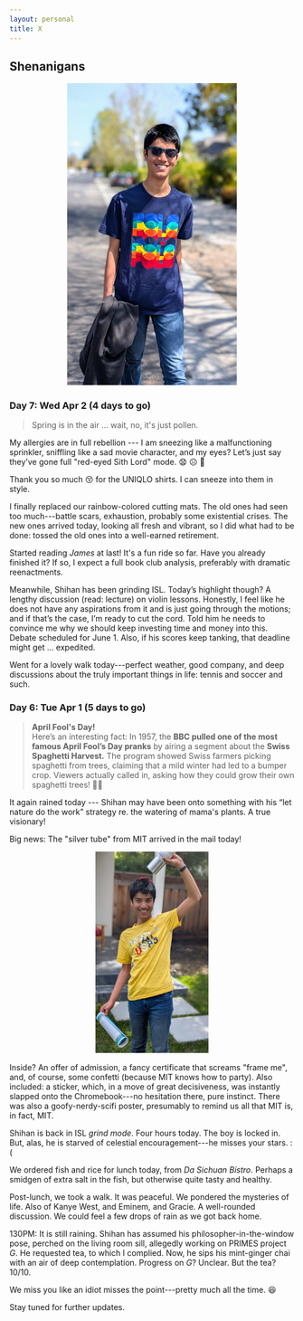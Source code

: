 ```yaml
---
layout: personal
title: X
---
```



## Shenanigans

<center><img src="images/kanungo-mar-2025.jpg" alt="Alt Text" width="300"></center>

### Day 7: Wed Apr 2 (4 days to go)

> Spring is in the air ... wait, no, it's just pollen.

My allergies are in full rebellion --- I am sneezing like a malfunctioning sprinkler, sniffling like a sad movie character, and my eyes? 
Let’s just say they’ve gone full "red-eyed Sith Lord" mode.  😧 ☹️ 😬

Thank you so much 😚 for the UNIQLO shirts. I can sneeze into them in style. 

I finally replaced our rainbow-colored cutting mats. The old ones had seen too much---battle scars, exhaustion, probably some existential crises. 
The new ones arrived today, looking all fresh and vibrant, so I did what had to be done: tossed the old ones into a well-earned retirement.

Started reading _James_ at last! It's a fun ride so far. Have you already finished it? If so, I expect a full book club analysis, preferably with 
dramatic reenactments.

Meanwhile, Shihan has been grinding ISL. Today’s highlight though? A lengthy discussion (read: lecture) on violin lessons. Honestly, I feel like 
he does not have any aspirations from it and is just going through the motions; and if that’s the case, I’m ready to cut the cord. Told him he 
needs to convince me why we should keep investing time and money into this. Debate scheduled for June 1. Also, if his scores keep tanking, that 
deadline might get ... expedited.

Went for a lovely walk today---perfect weather, good company, and deep discussions about the truly important things in life: tennis and soccer 
and such. 


### Day 6: Tue Apr 1 (5 days to go)

> **April Fool's Day!** <br> Here’s an interesting fact: In 1957, the **BBC pulled one of the most famous April Fool’s Day pranks** by airing a segment about the 
**Swiss Spaghetti Harvest.** The program showed Swiss farmers picking spaghetti from trees, claiming that a mild winter had led to a bumper crop. Viewers 
actually called in, asking how they could grow their own spaghetti trees! 🍝😂

It again rained today --- Shihan may have been onto something with his “let nature do the work” strategy re. the watering of mama's plants. A true visionary!

Big news: The "silver tube" from MIT arrived in the mail today! 

<center><img src="images/sk-apr-2025.jpg" alt="Alt Text" width="200"></center>

Inside? An offer of admission, a fancy certificate that screams "frame me", and, of course, some confetti (because MIT knows how to party). 
Also included: a sticker, which, in a move of great decisiveness, was instantly slapped onto the Chromebook---no hesitation there, pure instinct. 
There was also a goofy-nerdy-scifi poster, presumably to remind us all that MIT is, in fact, MIT.

Shihan is back in ISL _grind mode_. Four hours today. The boy is locked in. But, alas, he is starved of celestial encouragement---he misses your stars. :(

We ordered fish and rice for lunch today, from _Da Sichuan Bistro_. Perhaps a smidgen of extra salt in the fish, but otherwise quite tasty and healthy.

Post-lunch, we took a walk. It was peaceful. We pondered the mysteries of life. Also of Kanye West, and Eminem, and Gracie. A well-rounded discussion. 
We could feel a few drops of rain as we got back home.

130PM: It is still raining. Shihan has assumed his philosopher-in-the-window pose, perched on the living room sill, allegedly working on PRIMES project _G_. 
He requested tea, to which I complied. Now, he sips his mint-ginger chai with an air of deep contemplation. Progress on _G_? Unclear. But the tea? 10/10.

We miss you like an idiot misses the point---pretty much all the time. 😆

Stay tuned for further updates.
